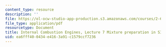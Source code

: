 ```yaml
---
content_type: resource
description: ''
file: https://ol-ocw-studio-app-production.s3.amazonaws.com/courses/2-61-internal-combustion-engines-spring-2017/ea6fff400434e4163a91c1579ccf7236_MIT2_61S17_lec7.pdf
file_type: application/pdf
resourcetype: Document
title: Internal Combustion Engines, Lecture 7 Mixture preparation in SI engines
uid: ea6fff40-0434-e416-3a91-c1579ccf7236
---
```

